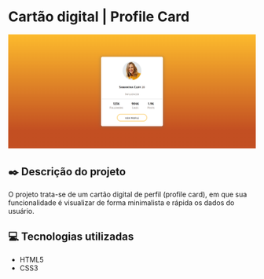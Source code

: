 # Cartão digital | Profile Card

<img src="./design/screencapture-profile-card-project.png">

## ✒️ Descrição do projeto
O projeto trata-se de um cartão digital de perfil (profile card), em que sua funcionalidade é visualizar de forma minimalista e rápida os dados do usuário.

## 💻 Tecnologias utilizadas
- HTML5
- CSS3





